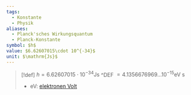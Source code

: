 ```yaml
---
tags:
  - Konstante
  - Physik
aliases:
  - Planck'sches Wirkungsquantum
  - Planck-Konstante
symbol: $h$
value: $6.62607015\cdot 10^{-34}$
unit: $\mathrm{Js}$
---
```


> [!def] $h = 6.62607015\cdot 10^{-34} \mathrm{Js}$ ^DEF
> $=4.1356676969\dots 10^{-15}\mathrm{eV~s}$
> 
> - $\mathrm{eV}$: [elektronen Volt](Elementarladung.md)